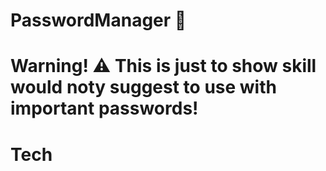 # PasswordManager :key:

# Warning! :warning: This is just to show skill would noty suggest to use with important passwords!

# Tech